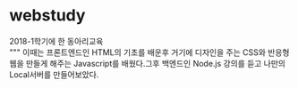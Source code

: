 # webstudy
2018-1학기에 한 동아리교육  
"""
이때는 프론트엔드인 HTML의 기초를 배운후 거기에 디자인을 주는 CSS와 반응형 웹을 만들게 해주는 Javascript를 배웠다.그후 백엔드인 Node.js 강의를 듣고 나만의 Local서버를 만들어보았다.

